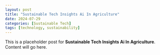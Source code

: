 ```yaml
---
layout: post
title: "Sustainable Tech Insights Ai In Agriculture"
date: 2024-07-29
categories: [Sustainable Tech]
tags: [technology, sustainability]
---
```


This is a placeholder post for **Sustainable Tech Insights Ai In Agriculture**. Content will go here.
